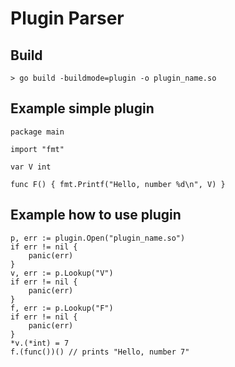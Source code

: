 # Plugin Parser

## Build

	> go build -buildmode=plugin -o plugin_name.so


## Example simple plugin

	package main
	
	import "fmt"
	
	var V int
	
	func F() { fmt.Printf("Hello, number %d\n", V) }

## Example how to use plugin

	p, err := plugin.Open("plugin_name.so")
	if err != nil {
		panic(err)
	}
	v, err := p.Lookup("V")
	if err != nil {
		panic(err)
	}
	f, err := p.Lookup("F")
	if err != nil {
		panic(err)
	}
	*v.(*int) = 7
	f.(func())() // prints "Hello, number 7"
